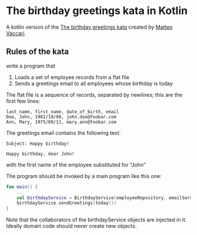 # The birthday greetings kata in Kotlin 

A kotlin version of the [The birthday greetings kata](http://matteo.vaccari.name/blog/archives/154) created by [Matteo Vaccari](https://www.linkedin.com/in/matteovaccari/).

## Rules of the kata
write a program that

1. Loads a set of employee records from a flat file
1. Sends a greetings email to all employees whose birthday is today

The flat file is a sequence of records, separated by newlines; this are the first few lines:

```
last_name, first_name, date_of_birth, email
Doe, John, 1982/10/08, john.doe@foobar.com
Ann, Mary, 1975/09/11, mary.ann@foobar.com
```

The greetings email contains the following text:

```
Subject: Happy birthday!

Happy birthday, dear John!
```

with the first name of the employee substituted for “John”

The program should be invoked by a main program like this one:

```kotlin
fun main() {
    ...
    val birthdayService = BirthdayService(employeeRepository, emailService)
    birthdayService.sendGreetings(today())
}
```

Note that the collaborators of the birthdayService objects are injected in it. Ideally domain code should never create new objects.
